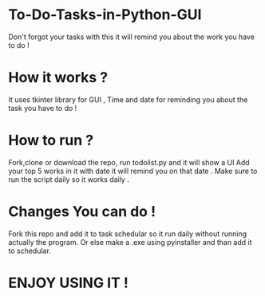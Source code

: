 # To-Do-Tasks-in-Python-GUI
Don't forgot your tasks with this it will remind you about the work you have to do !


# How it works ?
It uses tkinter library for GUI ,
Time and date for reminding you about the task you have to do !

# How to run ?
Fork,clone or download the repo, run todolist.py and it will show a UI 
Add your top 5 works in it with date it will remind you on that date .
Make sure to run the script daily so it works daily .

# Changes You can do !
Fork this repo and add it to task schedular so it run daily without running actually the program.
Or else make a .exe using pyinstaller and than add it to schedular.


# ENJOY USING IT !
